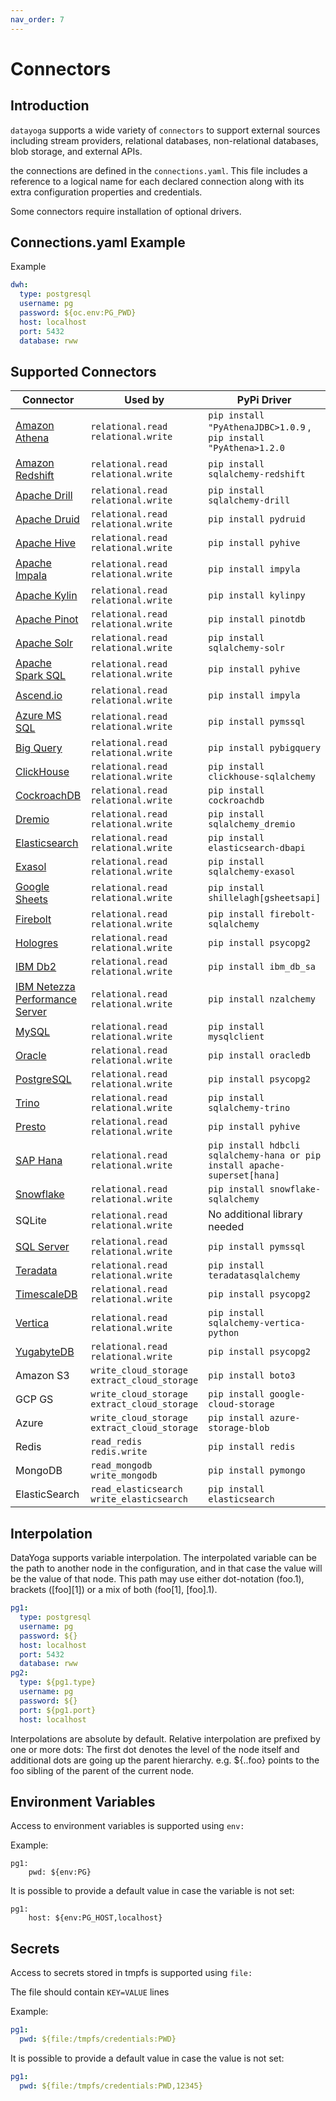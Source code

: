 ```yaml
---
nav_order: 7
---
```


# Connectors

## Introduction

`datayoga` supports a wide variety of `connectors` to support external sources including stream providers, relational databases, non-relational databases, blob storage, and external APIs.

the connections are defined in the `connections.yaml`. This file includes a reference to a logical name for each declared connection along with its extra configuration properties and credentials.

Some connectors require installation of optional drivers.

## Connections.yaml Example

Example

```yaml
dwh:
  type: postgresql
  username: pg
  password: ${oc.env:PG_PWD}
  host: localhost
  port: 5432
  database: rww
```

## Supported Connectors

| Connector                                                 | Used by                                       | PyPi Driver                                                               | Connector Properties                                                                                        |
| --------------------------------------------------------- | --------------------------------------------- |---------------------------------------------------------------------------|-------------------------------------------------------------------------------------------------------------|
| [Amazon Athena](/docs/databases/athena)                   | `relational.read` `relational.write`          | `pip install "PyAthenaJDBC>1.0.9` , `pip install "PyAthena>1.2.0`         | `aws_access_key_id` `aws_secret_access_key` `region_name`                                                   |
| [Amazon Redshift](/docs/databases/redshift)               | `relational.read` `relational.write`          | `pip install sqlalchemy-redshift`                                         | `username` `password` `aws_end_point` `database`                                                            |
| [Apache Drill](/docs/databases/drill)                     | `relational.read` `relational.write`          | `pip install sqlalchemy-drill`                                            |                                                                                                             |
| [Apache Druid](/docs/databases/druid)                     | `relational.read` `relational.write`          | `pip install pydruid`                                                     | `username` `password` `host` `port`                                                                         |
| [Apache Hive](/docs/databases/hive)                       | `relational.read` `relational.write`          | `pip install pyhive`                                                      | `host` `port` `database`                                                                                    |
| [Apache Impala](/docs/databases/impala)                   | `relational.read` `relational.write`          | `pip install impyla`                                                      | `host` `port` `database`                                                                                    |
| [Apache Kylin](/docs/databases/kylin)                     | `relational.read` `relational.write`          | `pip install kylinpy`                                                     | `host` `port` `database` `password` `project`                                                               |
| [Apache Pinot](/docs/databases/pinot)                     | `relational.read` `relational.write`          | `pip install pinotdb`                                                     | `broker` `server`                                                                                           |
| [Apache Solr](/docs/databases/solr)                       | `relational.read` `relational.write`          | `pip install sqlalchemy-solr`                                             | `username` `password` `host` `port` `server_path` `collection`                                              |
| [Apache Spark SQL](/docs/databases/spark-sql)             | `relational.read` `relational.write`          | `pip install pyhive`                                                      | `host` `port` `database`                                                                                    |
| [Ascend.io](/docs/databases/ascend)                       | `relational.read` `relational.write`          | `pip install impyla`                                                      | `host` `port` `database`                                                                                    |
| [Azure MS SQL](/docs/databases/sql-server)                | `relational.read` `relational.write`          | `pip install pymssql`                                                     | `mssql+pymssql://UserName@presetSQL:TestPassword@presetSQL.database.windows.net:1433/TestSchema`            |
| [Big Query](/docs/databases/bigquery)                     | `relational.read` `relational.write`          | `pip install pybigquery`                                                  | `bigquery://{project_id}`                                                                                   |
| [ClickHouse](/docs/databases/clickhouse)                  | `relational.read` `relational.write`          | `pip install clickhouse-sqlalchemy`                                       | `clickhouse+native://{username}:{password}@{hostname}:{port}/{database}`                                    |
| [CockroachDB](/docs/databases/cockroachdb)                | `relational.read` `relational.write`          | `pip install cockroachdb`                                                 | `cockroachdb://root@{hostname}:{port}/{database}?sslmode=disable`                                           |
| [Dremio](/docs/databases/dremio)                          | `relational.read` `relational.write`          | `pip install sqlalchemy_dremio`                                           | `dremio://user:pwd@host:31010/`                                                                             |
| [Elasticsearch](/docs/databases/elasticsearch)            | `relational.read` `relational.write`          | `pip install elasticsearch-dbapi`                                         | `elasticsearch+http://{user}:{password}@{host}:9200/`                                                       |
| [Exasol](/docs/databases/exasol)                          | `relational.read` `relational.write`          | `pip install sqlalchemy-exasol`                                           | `exa+pyodbc://{username}:{password}@{hostname}:{port}/my_schema?CONNECTIONLCALL=en_US.UTF-8&driver=EXAODBC` |
| [Google Sheets](/docs/databases/google-sheets)            | `relational.read` `relational.write`          | `pip install shillelagh[gsheetsapi]`                                      | `gsheets://`                                                                                                |
| [Firebolt](/docs/databases/firebolt)                      | `relational.read` `relational.write`          | `pip install firebolt-sqlalchemy`                                         | `firebolt://{username}:{password}@{database} or firebolt://{username}:{password}@{database}/{engine_name}`  |
| [Hologres](/docs/databases/hologres)                      | `relational.read` `relational.write`          | `pip install psycopg2`                                                    | `postgresql+psycopg2://<UserName>:<DBPassword>@<Database Host>/<Database Name>`                             |
| [IBM Db2](/docs/databases/ibm-db2)                        | `relational.read` `relational.write`          | `pip install ibm_db_sa`                                                   | `db2+ibm_db://`                                                                                             |
| [IBM Netezza Performance Server](/docs/databases/netezza) | `relational.read` `relational.write`          | `pip install nzalchemy`                                                   | `netezza+nzpy://<UserName>:<DBPassword>@<Database Host>/<Database Name>`                                    |
| [MySQL](/docs/databases/mysql)                            | `relational.read` `relational.write`          | `pip install mysqlclient`                                                 | `mysql://<UserName>:<DBPassword>@<Database Host>/<Database Name>`                                           |
| [Oracle](/docs/databases/oracle)                          | `relational.read` `relational.write`          | `pip install oracledb`                                                    | `oracle+oracledb://`                                                                                        |
| [PostgreSQL](/docs/databases/postgres)                    | `relational.read` `relational.write`          | `pip install psycopg2`                                                    | `postgresql://<UserName>:<DBPassword>@<Database Host>/<Database Name>`                                      |
| [Trino](/docs/databases/trino)                            | `relational.read` `relational.write`          | `pip install sqlalchemy-trino`                                            | `trino://{username}:{password}@{hostname}:{port}/{catalog}`                                                 |
| [Presto](/docs/databases/presto)                          | `relational.read` `relational.write`          | `pip install pyhive`                                                      | `presto://`                                                                                                 |
| [SAP Hana](/docs/databases/hana)                          | `relational.read` `relational.write`          | `pip install hdbcli sqlalchemy-hana or pip install apache-superset[hana]` | `hana://{username}:{password}@{host}:{port}`                                                                |
| [Snowflake](/docs/databases/snowflake)                    | `relational.read` `relational.write`          | `pip install snowflake-sqlalchemy`                                        | `snowflake://{user}:{password}@{account}.{region}/{database}?role={role}&warehouse={warehouse}`             |
| SQLite                                                    | `relational.read` `relational.write`          | No additional library needed                                              | `sqlite://`                                                                                                 |
| [SQL Server](/docs/databases/sql-server)                  | `relational.read` `relational.write`          | `pip install pymssql`                                                     | `mssql://`                                                                                                  |
| [Teradata](/docs/databases/teradata)                      | `relational.read` `relational.write`          | `pip install teradatasqlalchemy `                                         | `teradata://{user}:{password}@{host}`                                                                       |
| [TimescaleDB](/docs/databases/timescaledb)                | `relational.read` `relational.write`          | `pip install psycopg2`                                                    | `username` `password` `host` `port` `database`                                                              |
| [Vertica](/docs/databases/vertica)                        | `relational.read` `relational.write`          | `pip install sqlalchemy-vertica-python`                                   | `vertica+vertica_python://<UserName>:<DBPassword>@<Database Host>/<Database Name>`                          |
| [YugabyteDB](/docs/databases/yugabytedb)                  | `relational.read` `relational.write`          | `pip install psycopg2`                                                    | `postgresql://<UserName>:<DBPassword>@<Database Host>/<Database Name>`                                      |
| Amazon S3                                                 | `write_cloud_storage` `extract_cloud_storage` | `pip install boto3`                                                       |                                                                                                             |
| GCP GS                                                    | `write_cloud_storage` `extract_cloud_storage` | `pip install google-cloud-storage`                                        |                                                                                                             |
| Azure                                                     | `write_cloud_storage` `extract_cloud_storage` | `pip install azure-storage-blob`                                          |                                                                                                             |
| Redis                                                     | `read_redis` `redis.write`                    | `pip install redis`                                                       |                                                                                                             |
| MongoDB                                                   | `read_mongodb` `write_mongodb`                | `pip install pymongo`                                                     |                                                                                                             |
| ElasticSearch                                             | `read_elasticsearch` `write_elasticsearch`    | `pip install elasticsearch`                                               | `nodes` `basic_auth` `ca_certs` `api_key` `bearer_auth`                                                     |

## Interpolation

DataYoga supports variable interpolation. The interpolated variable can be the path to another node in the configuration, and in that case the value will be the value of that node. This path may use either dot-notation (foo.1), brackets ([foo][1]) or a mix of both (foo[1], [foo].1).

```yaml
pg1:
  type: postgresql
  username: pg
  password: ${}
  host: localhost
  port: 5432
  database: rww
pg2:
  type: ${pg1.type}
  username: pg
  password: ${}
  port: ${pg1.port}
  host: localhost
```

Interpolations are absolute by default. Relative interpolation are prefixed by one or more dots: The first dot denotes the level of the node itself and additional dots are going up the parent hierarchy. e.g. ${..foo} points to the foo sibling of the parent of the current node.

## Environment Variables

Access to environment variables is supported using `env:`

Example:

```
pg1:
    pwd: ${env:PG}
```

It is possible to provide a default value in case the variable is not set:

```
pg1:
    host: ${env:PG_HOST,localhost}
```

## Secrets

Access to secrets stored in tmpfs is supported using `file:`

The file should contain `KEY=VALUE` lines

Example:

```yaml
pg1:
  pwd: ${file:/tmpfs/credentials:PWD}
```

It is possible to provide a default value in case the value is not set:

```yaml
pg1:
  pwd: ${file:/tmpfs/credentials:PWD,12345}
```
